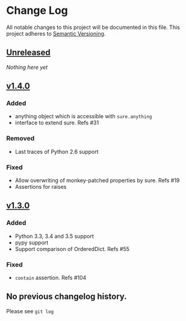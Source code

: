 # Change Log
All notable changes to this project will be documented in this file.
This project adheres to [Semantic Versioning](http://semver.org/).

## [Unreleased]

*Nothing here yet*

## [v1.4.0]
### Added
- anything object which is accessible with `sure.anything`
- interface to extend sure. Refs #31

### Removed
- Last traces of Python 2.6 support

### Fixed
- Allow overwriting of monkey-patched properties by sure. Refs #19
- Assertions for raises

## [v1.3.0]
### Added
- Python 3.3, 3.4 and 3.5 support
- pypy support
- Support comparison of OrderedDict. Refs #55

### Fixed
- `contain` assertion. Refs #104


## No previous changelog history.

Please see `git log`

[Unreleased]: https://github.com/gabrielfalcao/sure/compare/v1.4.0...HEAD
[v1.4.0]: https://github.com/gabrielfalcao/sure/compare/1.3.0...v1.4.0
[v1.3.0]: https://github.com/gabrielfalcao/sure/compare/1.2.9...v1.3.0
[1.2.9]: https://github.com/gabrielfalcao/sure/compare/1.2.5...1.2.9
[1.2.5]: https://github.com/gabrielfalcao/sure/compare/1.2.4...1.2.5
